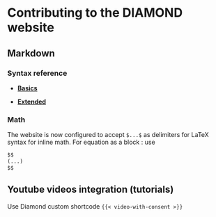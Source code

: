# Contributing to the DIAMOND website
<!-- ## This file is intented to be read in its source form -->
<!-- ## Contributing to the documentation
### A few rules
#### Write a markdown file -->
## Markdown

### Syntax reference

- [**Basics**](https://getdoks.org/docs/reference/markdown-basic-syntax/)

- [**Extended**](https://getdoks.org/docs/reference/markdown-extended-syntax/)

### Math

The website is now configured to accept `$...$` as delimiters for LaTeX syntax for inline math.
For equation as a block : use

```markdown
$$
(...)
$$
```

## Youtube videos integration (tutorials)

Use Diamond custom shortcode `{{< video-with-consent >}}`


<!-- ##### Links
For links to another website, obviously put the url of the page you want.

Only one thing, if you want the linked page to open in another tab and not to replace the actual code, use html instead of markdown (but in the markdown file)

<a href="https://example.com" target="_blank">Example</a>

the 'target="_blank"' option allows to open the link in a new tab

For a ref to another page of the website, the adress to write down is the part in the adress bar which is after the website adress.

For example, to link to https://diamond-diadem.github.io/en/codes/visualisation/paraview/,

write [ParaView](/en/codes/visualisation/paraview/) -->

<!-- ##### Videos

To embed a video from youtube (video tutorials by Dylan: Diamond-DIADEM youtube channel) :

1. go to the video webpage on Youtube
2. below the video on the right, click on the "Share" button
3. among the different options, clic the "Embed < >" button
4. click "Copy" at the bottom right of the pop-up window that just opened
5. paste this html bit: `<iframe ...></iframe>` in the content file where you want to embed your video.
6. Replace the bit `width="560" height="315"` by `class="tuto-video"`: this is important for the video size to adapt to various screen sizes
7. in order to make the correct language for the subtitles to appear when opening the video, add the following string at the end of the one after `src=`: `"&cc_lang_pref=fr&cc_load_policy=1"` for french subtitles and `"&cc_lang_pref=en&cc_load_policy=1"` for english subtitles
8. you get something similar to the following result, and this is good to go:

```html
<iframe class="tuto-video" src="https://www.youtube.com/embed/OuMyAWsiDDY?si=wGEheMjehqcB8-X8&cc_lang_pref=fr&cc_load_policy=1" title="YouTube video player" frameborder="0" allow="accelerometer; autoplay; clipboard-write; encrypted-media; gyroscope; picture-in-picture; web-share" referrerpolicy="strict-origin-when-cross-origin" allowfullscreen></iframe>
```

##### That's about it -->
